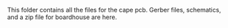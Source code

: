 This folder contains all the files for the cape pcb.
Gerber files, schematics, and a zip file for boardhouse are here.
